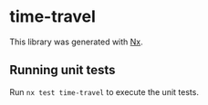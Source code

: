 # time-travel

This library was generated with [Nx](https://nx.dev).

## Running unit tests

Run `nx test time-travel` to execute the unit tests.
